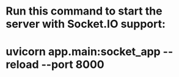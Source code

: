 # Run this command to start the server with Socket.IO support:
# uvicorn app.main:socket_app --reload --port 8000
